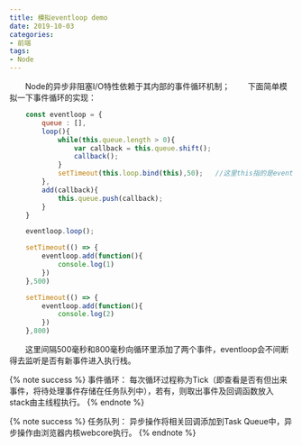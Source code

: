 ```yaml
---
title: 模拟eventloop demo
date: 2019-10-03
categories:
- 前端
tags:
- Node
---
```


  Node的异步非阻塞I/O特性依赖于其内部的事件循环机制；
  下面简单模拟一下事件循环的实现：
``` javascript
    const eventloop = {
        queue : [],
        loop(){
            while(this.queue.length > 0){
                var callback = this.queue.shift();
                callback();
            }
            setTimeout(this.loop.bind(this),50);   //这里this指的是eventloop对象
        },
        add(callback){
            this.queue.push(callback);
        }
    }

    eventloop.loop();

    setTimeout(() => {
        eventloop.add(function(){
            console.log(1)
        })
    },500)

    setTimeout(() => {
        eventloop.add(function(){
            console.log(2)
        })
    },800)
```
  这里间隔500毫秒和800毫秒向循环里添加了两个事件，eventloop会不间断得去监听是否有新事件进入执行栈。

{% note success %}
事件循环：
每次循环过程称为Tick（即查看是否有但出来事件，将待处理事件存储在任务队列中），若有，则取出事件及回调函数放入stack由主线程执行。
{% endnote %}

{% note success %}
任务队列：
异步操作将相关回调添加到Task Queue中，异步操作由浏览器内核webcore执行。
{% endnote %}
